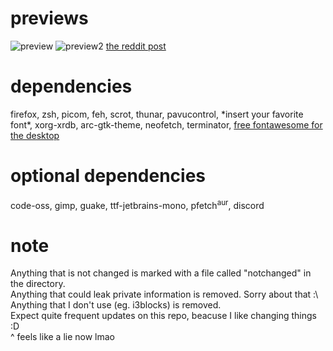 # previews
![preview](https://user-images.githubusercontent.com/67065165/157416974-8595a24c-e828-406f-ab06-1f5c42eb843e.png)
![preview2](https://user-images.githubusercontent.com/67065165/156595286-3dd40cd5-f287-424d-98d6-286116ac2bc9.png)
[the reddit post](https://www.reddit.com/r/unixporn/comments/t5tx4c/i3gaps_first_i3_post_in_a_while/)

# dependencies
firefox, zsh, picom, feh, scrot, thunar, pavucontrol, \*insert your favorite font\*, xorg-xrdb, arc-gtk-theme, neofetch, terminator, [free fontawesome for the desktop](https://fontawesome.com/download)
# optional dependencies
code-oss, gimp, guake, ttf-jetbrains-mono, pfetch<sup>aur</sup>, discord
# note
Anything that is not changed is marked with a file called "notchanged" in the directory.<br>
Anything that could leak private information is removed. Sorry about that :\\<br>
Anything that I don't use (eg. i3blocks) is removed.<br>
Expect quite frequent updates on this repo, beacuse I like changing things :D  
^ feels like a lie now lmao
